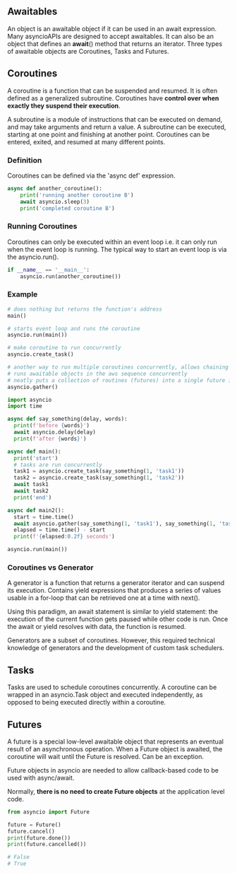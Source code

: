## Awaitables

An object is an awaitable object if it can be used in an await expression. Many asyncioAPIs are designed to accept awaitables. It can also be an object that defines an **await**() method that returns an iterator. Three types of awaitable objects are Coroutines, Tasks and Futures.

## Coroutines

A coroutine is a function that can be suspended and resumed. It is often defined as a generalized subroutine. Coroutines have **control over when exactly they suspend their execution**.

A subroutine is a module of instructions that can be executed on demand, and may take arguments and return a value. A subroutine can be executed, starting at one point and finishing at another point. Coroutines can be entered, exited, and resumed at many different points.

### Definition

Coroutines can be defined via the 'async def' expression.

```py
async def another_coroutine():
    print('running another coroutine B')
    await asyncio.sleep(3)
    print('completed coroutine B')
```

### Running Coroutines

Coroutines can only be executed within an event loop i.e. it can only run when the event loop is running. The typical way to start an event loop is via the asyncio.run().

```py
if __name__ == '__main__':
    asyncio.run(another_coroutine())
```

### Example

```py
# does nothing but returns the function's address
main()

# starts event loop and runs the coroutine
asyncio.run(main())

# make coroutine to run concurrently
asyncio.create_task()

# another way to run multiple coroutines concurrently, allows chaining
# runs awaitable objects in the aws sequence concurrently
# neatly puts a collection of routines (futures) into a single future i.e. waits for all of them to be completed
asyncio.gather()
```

```py
import asyncio
import time

async def say_something(delay, words):
  print(f'before {words}')
  await asyncio.delay(delay)
  print(f'after {words}')

async def main():
  print('start')
  # tasks are run concurrently
  task1 = asyncio.create_task(say_something(1, 'task1'))
  task2 = asyncio.create_task(say_something(1, 'task2'))
  await task1
  await task2
  print('end')

async def main2():
  start = time.time()
  await asyncio.gather(say_something(1, 'task1'), say_something(1, 'task1'))
  elapsed = time.time() - start
  print(f'{elapsed:0.2f} seconds')

asyncio.run(main())
```

### Coroutines vs Generator

A generator is a function that returns a generator iterator and can suspend its execution. Contains yield expressions that produces a series of values usable in a for-loop that can be retrieved one at a time with next().

Using this paradigm, an await statement is similar to yield statement: the execution of the current function gets paused while other code is run. Once the await or yield resolves with data, the function is resumed.

Generators are a subset of coroutines. However, this required technical knowledge of generators and the development of custom task schedulers.

## Tasks

Tasks are used to schedule coroutines concurrently. A coroutine can be wrapped in an asyncio.Task object and executed independently, as opposed to being executed directly within a coroutine.

## Futures

A future is a special low-level awaitable object that represents an eventual result of an asynchronous operation. When a Future object is awaited, the coroutine will wait until the Future is resolved. Can be an exception.

Future objects in asyncio are needed to allow callback-based code to be used with async/await.

Normally, **there is no need to create Future objects** at the application level code.

```py
from asyncio import Future

future = Future()
future.cancel()
print(future.done())
print(future.cancelled())

# False
# True
```
